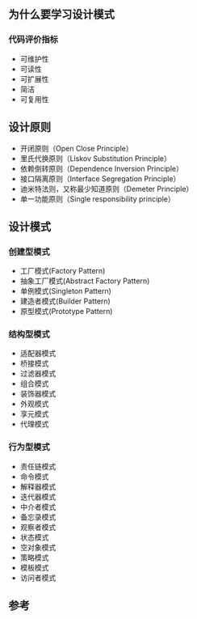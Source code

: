 

## 为什么要学习设计模式

### 代码评价指标
- 可维护性
- 可读性
- 可扩展性
- 简洁
- 可复用性


## 设计原则
- 开闭原则（Open Close Principle）
- 里氏代换原则（Liskov Substitution Principle）
- 依赖倒转原则（Dependence Inversion Principle）
- 接口隔离原则（Interface Segregation Principle）
- 迪米特法则，又称最少知道原则（Demeter Principle）
- 单一功能原则（Single responsibility principle）

## 设计模式

### 创建型模式
- 工厂模式(Factory Pattern)
- 抽象工厂模式(Abstract Factory Pattern)
- 单例模式(Singleton Pattern)
- 建造者模式(Builder Pattern)
- 原型模式(Prototype Pattern)

### 结构型模式
- 适配器模式
- 桥接模式
- 过滤器模式
- 组合模式
- 装饰器模式
- 外观模式
- 享元模式
- 代理模式


### 行为型模式
- 责任链模式
- 命令模式
- 解释器模式
- 迭代器模式
- 中介者模式
- 备忘录模式
- 观察者模式
- 状态模式
- 空对象模式
- 策略模式
- 模板模式
- 访问者模式


## 参考

[Wikipedia]: https://en.wikipedia.org/wiki/Software_design_pattern
[design-patterns-cpp]: https://github.com/JakubVojvoda/design-patterns-cpp
